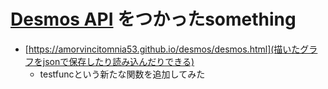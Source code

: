 # [Desmos API](https://www.desmos.com/api/v1.3/docs/index.html) をつかったsomething

* [https://amorvincitomnia53.github.io/desmos/desmos.html](描いたグラフをjsonで保存したり読み込んだりできる)
    - testfuncという新たな関数を追加してみた
